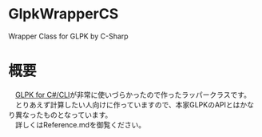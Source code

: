 # GlpkWrapperCS
Wrapper Class for GLPK by C-Sharp

# 概要
　[GLPK for C#/CLI](http://glpk-cli.sourceforge.net)が非常に使いづらかったので作ったラッパークラスです。  
　とりあえず計算したい人向けに作っていますので、本家GLPKのAPIとはかなり異なったものとなっています。  
　詳しくはReference.mdを御覧ください。
